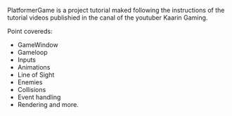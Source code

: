 PlatformerGame is a project tutorial maked following the instructions of the tutorial videos publishied in the canal of the youtuber Kaarin Gaming.

Point covereds:
- GameWindow 
- Gameloop
- Inputs
- Animations
- Line of Sight
- Enemies
- Collisions
- Event handling
- Rendering
and more.
